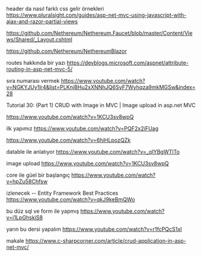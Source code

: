 ﻿header da nasıl farklı css gelir örnekleri https://www.pluralsight.com/guides/asp-net-mvc-using-javascript-with-ajax-and-razor-partial-views

https://github.com/Nethereum/Nethereum.Faucet/blob/master/Content/Views/Shared/_Layout.cshtml

https://github.com/Nethereum/NethereumBlazor

routes hakkında bir yazı https://devblogs.microsoft.com/aspnet/attribute-routing-in-asp-net-mvc-5/


sıra numarası vermek 
https://www.youtube.com/watch?v=NGKYJUy1lr4&list=PLKnjBHu2xXNNhJQ6SyF7Wyhqza9mkMGSw&index=28


Tutorial 30: (Part 1) CRUD with Image in MVC | Image upload in asp.net MVC

https://www.youtube.com/watch?v=1KCU3sv8wpQ


ilk yapımız 
https://www.youtube.com/watch?v=PQF2x2iFUag

https://www.youtube.com/watch?v=6hiHLpozQZk


datable ile  anlatıyor 
https://www.youtube.com/watch?v=_qIYBgWTlTo


image upload 
https://www.youtube.com/watch?v=1KCU3sv8wpQ


core ile güel bir başlangıç
https://www.youtube.com/watch?v=hpZu58Chfsw


izlenecek -- Entity Framework Best Practices 
https://www.youtube.com/watch?v=qkJ9keBmQWo


bu düz sql ve form ile yapmış 
https://www.youtube.com/watch?v=i1LpGhskiS8


yarın bu dersi yapalım 
https://www.youtube.com/watch?v=r1fcPQcS1xI




makale 
https://www.c-sharpcorner.com/article/crud-application-in-asp-net-mvc/